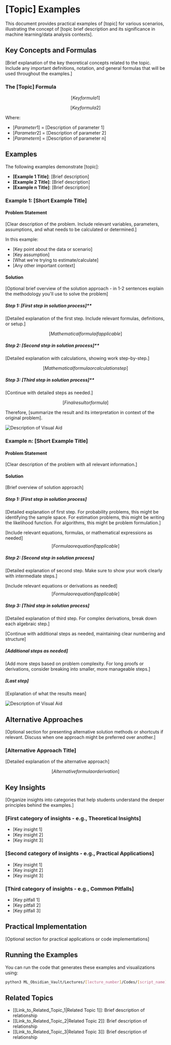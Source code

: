 # [Topic] Examples

This document provides practical examples of [topic] for various scenarios, illustrating the concept of [topic brief description and its significance in machine learning/data analysis contexts].

## Key Concepts and Formulas

[Brief explanation of the key theoretical concepts related to the topic. Include any important definitions, notation, and general formulas that will be used throughout the examples.]

### The [Topic] Formula

$$[Key formula 1]$$

$$[Key formula 2]$$

Where:
- $[Parameter 1]$ = [Description of parameter 1]
- $[Parameter 2]$ = [Description of parameter 2]
- $[Parameter n]$ = [Description of parameter n]

## Examples

The following examples demonstrate [topic]:

- **[Example 1 Title]**: [Brief description]
- **[Example 2 Title]**: [Brief description]
- **[Example n Title]**: [Brief description]

### Example 1: [Short Example Title]

#### Problem Statement
[Clear description of the problem. Include relevant variables, parameters, assumptions, and what needs to be calculated or determined.]

In this example:
- [Key point about the data or scenario]
- [Key assumption]
- [What we're trying to estimate/calculate]
- [Any other important context]

#### Solution

[Optional brief overview of the solution approach - in 1-2 sentences explain the methodology you'll use to solve the problem]

##### Step 1: [First step in solution process]**
[Detailed explanation of the first step. Include relevant formulas, definitions, or setup.]

$$[Mathematical formula if applicable]$$

##### Step 2: [Second step in solution process]**
[Detailed explanation with calculations, showing work step-by-step.]

$$[Mathematical formula or calculation step]$$

##### Step 3: [Third step in solution process]**
[Continue with detailed steps as needed.]

$$[Final result or formula]$$

Therefore, [summarize the result and its interpretation in context of the original problem].

![Description of Visual Aid](../Images/[appropriate_image_path].png)

### Example n: [Short Example Title]

#### Problem Statement
[Clear description of the problem with all relevant information.]

#### Solution

[Brief overview of solution approach]

##### Step 1: [First step in solution process]
[Detailed explanation of first step. For probability problems, this might be identifying the sample space. For estimation problems, this might be writing the likelihood function. For algorithms, this might be problem formulation.]

[Include relevant equations, formulas, or mathematical expressions as needed]
$$[Formula or equation if applicable]$$

##### Step 2: [Second step in solution process]
[Detailed explanation of second step. Make sure to show your work clearly with intermediate steps.]

[Include relevant equations or derivations as needed]
$$[Formula or equation if applicable]$$

##### Step 3: [Third step in solution process]
[Detailed explanation of third step. For complex derivations, break down each algebraic step.]

[Continue with additional steps as needed, maintaining clear numbering and structure]

##### [Additional steps as needed]
[Add more steps based on problem complexity. For long proofs or derivations, consider breaking into smaller, more manageable steps.]

##### [Last step]
[Explanation of what the results mean]

![Description of Visual Aid](../Images/[appropriate_image_path].png)

## Alternative Approaches

[Optional section for presenting alternative solution methods or shortcuts if relevant. Discuss when one approach might be preferred over another.]

### [Alternative Approach Title]
[Detailed explanation of the alternative approach]

$$[Alternative formula or derivation]$$

## Key Insights

[Organize insights into categories that help students understand the deeper principles behind the examples.]

### [First category of insights - e.g., Theoretical Insights]
- [Key insight 1]
- [Key insight 2]
- [Key insight 3]

### [Second category of insights - e.g., Practical Applications]
- [Key insight 1]
- [Key insight 2]
- [Key insight 3]

### [Third category of insights - e.g., Common Pitfalls]
- [Key pitfall 1]
- [Key pitfall 2]
- [Key pitfall 3]

## Practical Implementation
[Optional section for practical applications or code implementations]

## Running the Examples

You can run the code that generates these examples and visualizations using:

```bash
python3 ML_Obsidian_Vault/Lectures/[lecture_number]/Codes/[script_name].py
```

## Related Topics

- [[Link_to_Related_Topic_1|Related Topic 1]]: Brief description of relationship
- [[Link_to_Related_Topic_2|Related Topic 2]]: Brief description of relationship
- [[Link_to_Related_Topic_3|Related Topic 3]]: Brief description of relationship

<!-- 
USAGE NOTES:
1. Replace all text in [brackets] with content specific to your topic.
2. Delete sections that aren't relevant to your specific example type.
3. For probability examples, focus on sample spaces, events, and probability rules.
4. For statistical inference, emphasize distributions, estimators, and their properties.
5. For algorithms, highlight the approach, complexity, and implementation details.
6. Use LaTeX for mathematical expressions between $$ delimiters.
7. Keep explanations clear and concise, but include all necessary steps.
8. Add images to the appropriate Images directory and link them correctly.
9. Use bullet points and numbered lists to organize information clearly.
10. Include code examples when relevant to demonstrate practical implementation.
11. Remove these usage notes before finalizing your document.
--> 